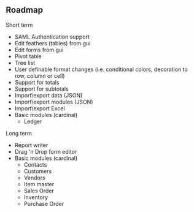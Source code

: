Roadmap
-----------------------------------

Short term

* SAML Authentication support
* Edit feathers (tables) from gui
* Edit forms from gui
* Pivot table
* Tree list
* User definable format changes (i.e. conditional colors, decoration to row, column or cell)
* Support for totals
* Support for subtotals
* Import\export data (JSON)
* Import\export modules (JSON)
* Import\export Excel
* Basic modules (cardinal)
  - Ledger

Long term

* Report writer
* Drag 'n Drop form editor
* Basic modules (cardinal)
  - Contacts
  - Customers
  - Vendors
  - Item master
  - Sales Order
  - Inventory
  - Purchase Order
